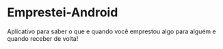 Emprestei-Android
=================

Aplicativo para saber o que e quando você emprestou algo para alguém e quando receber de volta!